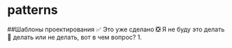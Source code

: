 # patterns
##Шаблоны проектирования
:white_check_mark: Это уже сделано
:negative_squared_cross_mark: Я не буду это делать  
:black_square_button: делать или не делать, вот в чем вопрос?
1. 
